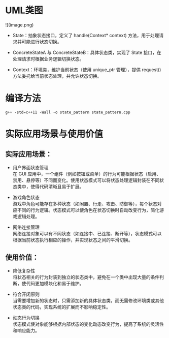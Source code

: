 # UML类图
!](image.png)

- State：抽象状态接口，定义了 handle(Context* context) 方法，用于处理请求并可能进行状态切换。

- ConcreteStateA 与 ConcreteStateB：具体状态类，实现了 State 接口，在处理请求时根据业务逻辑切换状态。

- Context：环境类，维护当前状态（使用 unique_ptr<State> 管理），提供 request() 方法委托给当前状态处理，并允许状态切换。

# 编译方法
```
g++ -std=c++11 -Wall -o state_pattern state_pattern.cpp
```

# 实际应用场景与使用价值
## 实际应用场景：

- 用户界面状态管理\
在 GUI 应用中，一个组件（例如按钮或菜单）的行为可能根据状态（启用、禁用、悬停等）不同而变化。使用状态模式可以将状态处理逻辑封装在不同状态类中，使得代码清晰且易于扩展。

- 游戏角色状态\
游戏中角色可能存在多种状态（如闲置、行走、攻击、防御等），每个状态对应不同的行为逻辑。状态模式可以使角色在状态切换时自动改变行为，简化游戏逻辑处理。

- 网络连接管理\
网络连接对象可以有不同状态（如连接中、已连接、断开等），状态模式可以根据当前状态执行相应的操作，并实现状态之间的平滑切换。

## 使用价值：

- 降低复杂性\
将状态相关的行为封装到独立的状态类中，避免在一个类中出现大量的条件判断，使代码更加模块化和易于维护。

- 符合开闭原则\
当需要增加新的状态时，只需添加新的具体状态类，而无需修改环境类或其他状态类的代码，实现系统的扩展而不影响稳定性。

- 动态行为切换\
状态模式使对象能够根据内部状态的变化动态改变行为，提高了系统的灵活性和响应能力。